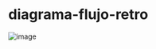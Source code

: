 # diagrama-flujo-retro

![image](https://github.com/Paulmak21/diagrama-flujo-retro/assets/140537985/07219daf-4968-44fd-be42-673d185f8ecd)
